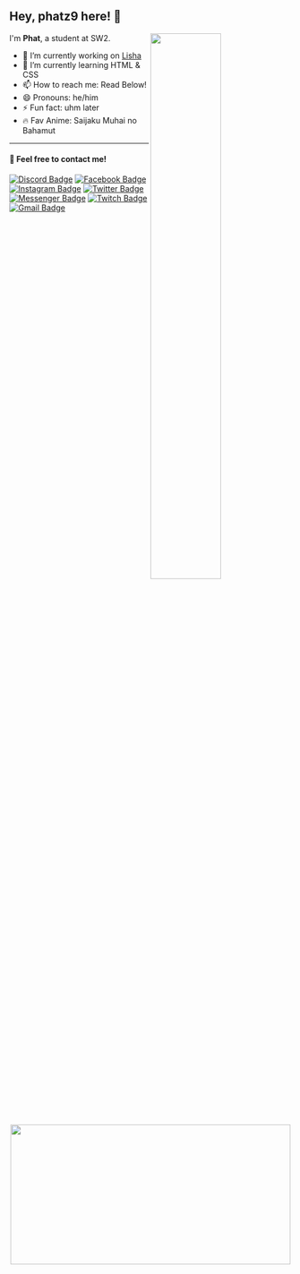 ## Hey, phatz9 here! :wave:

[<img align="right" width="50%"
    src="https://github-readme-stats.vercel.app/api?username=phatz9&theme=material-palenight&show_icons=true">](https://www.youtube.com/watch?v=dQw4w9WgXcQ)

I'm **Phat**, a student at SW2.

- 🔭 I’m currently working on [Lisha](https://discord.com/oauth2/authorize?client_id=859759741580476456&permissions=8&scope=bot)
- 🌱 I’m currently learning HTML & CSS
- 📫 How to reach me: Read Below!
- 😄 Pronouns: he/him
- ⚡ Fun fact: uhm later 
- 🔥 Fav Anime: Saijaku Muhai no Bahamut

---

#### :star2: Feel free to contact me!
[![Discord Badge](https://img.shields.io/badge/Phat%20-%237289DA.svg?&style=for-the-badge&logo=discord&logoColor=white)](https://discord.com/users/795621503101042696) [![Facebook Badge](https://img.shields.io/badge/-Phatt-blue?style=for-the-badge&logo=Facebook&logoColor=white&link=https://www.facebook.com/KonoNineDa)](https://www.facebook.com/KonoNineDa) [![Instagram Badge](https://img.shields.io/badge/-phatz9_-pink?style=for-the-badge&logo=instagram&logoColor=white&link=https://www.instagram.com/phatz9_/)](https://www.instagram.com/phatz9_/) [![Twitter Badge](https://img.shields.io/badge/-Phattz20-blue?style=for-the-badge&logo=Twitter&logoColor=white&link=https://twitter.com/Phattz20)](https://twitter.com/Phattz20) [![Messenger Badge](https://img.shields.io/badge/-Messenger-0078FF?logo=messenger&style=for-the-badge&logoColor=white)](https://discord.com/invite/Vkr6MbK75E) [![Twitch Badge](https://img.shields.io/badge/phattara17%20-%239146FF.svg?&style=for-the-badge&logo=Twitch&logoColor=white)](https://twitch.tv/phattara17) [![Gmail Badge](https://img.shields.io/badge/-ninepatthara1711@gmail.com-c14438?style=for-the-badge&logo=Gmail&logoColor=white&link=mailto:ninepatthara1711@gmail.com)](mailto:ninepatthara1711@gmail.com) 
<br>
<p align="center">
<img src="https://i.pinimg.com/originals/96/39/c3/9639c305451f622790a1b5ce1f253b44.gif" width="500px" height="250px">
</p>
